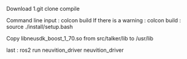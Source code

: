 Download
1.git clone
compile


Command line input
: colcon build
If there is a warning
: colcon build
: source ./install/setup.bash

Copy libneusdk_boost_1_70.so from src/talker/lib to /usr/lib

last
: ros2 run neuvition_driver neuvition_driver
